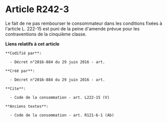# Article R242-3

Le fait de ne pas rembourser le consommateur dans les conditions fixées à l'article L. 222-15 est puni de la peine d'amende
prévue pour les contraventions de la cinquième classe.

**Liens relatifs à cet article**

	**Codifié par**:

	  - Décret n°2016-884 du 29 juin 2016 - art.

	**Créé par**:

	  - Décret n°2016-884 du 29 juin 2016 - art.

	**Cite**:

	  - Code de la consommation - art. L222-15 (V)

	**Anciens textes**:

	  - Code de la consommation - art. R121-6-1 (Ab)
